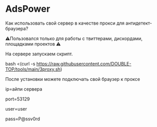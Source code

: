 # AdsPower

Как использовать свой сервер в качестве прокси для антидетект-браузера?

⚠️Пользовался только для работы с твиттерами, дискордами, площадками проектов ⚠️ 

На сервере запускаем скрипт.

bash <(curl -s https://raw.githubusercontent.com/DOUBLE-TOP/tools/main/3proxy.sh)

После установки можете подключать свой браузер к проксе

ip=айпи сервера

port=53129

user=user

pass=P@ssv0rd
